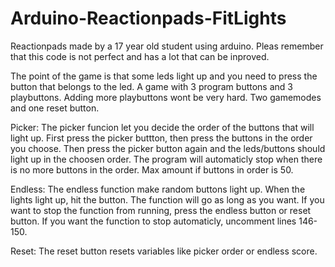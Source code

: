 # Arduino-Reactionpads-FitLights
Reactionpads made by a 17 year old student using arduino. Pleas remember that this code is not perfect and has a lot that can be inproved.

The point of the game is that some leds light up and you need to press the button that belongs to the led.
A game with 3 program buttons and 3 playbuttons. Adding more playbuttons wont be very hard.
Two gamemodes and one reset button.


Picker:
  The picker funcion let you decide the order of the buttons that will light up. 
  First press the picker buttton, then press the buttons in the order you choose.
  Then press the picker button again and the leds/buttons should light up in the choosen order. 
  The program will automaticly stop when there is no more buttons in the order. 
  Max amount if buttons in order is 50.
  
Endless: 
  The endless function make random buttons light up. When the lights light up, hit the button. 
  The function will go as long as you want. 
  If you want to stop the function from running, press the endless button or reset button. 
  If you want the function to stop automaticly, uncomment lines 146-150.
  
Reset:
  The reset button resets variables like picker order or endless score.
